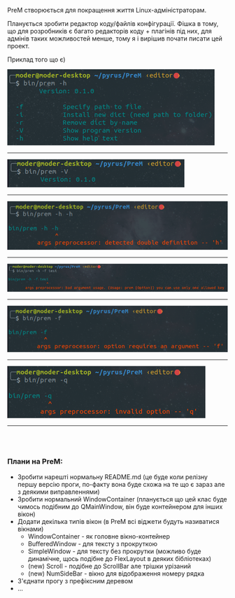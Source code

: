 
PreM створюється для покращення життя Linux-адміністраторам.

Планується зробити редактор коду/файлів конфігурації. Фішка в тому, що для розробників є багато редакторів коду + плагінів під них, для адмінів таких можливостей менше, тому я і вирішив почати писати цей проект.


Приклад того що є)

![](images/args/arg_help.png) <hr>
![](images/args/arg_version.png) <hr>
![](images/args/arg_err_1.png) <hr>
![](images/args/arg_err_2.png) <hr>
![](images/args/arg_err_3.png) <hr>
![](images/args/arg_err_4.png) <hr>

<br><br>


### Плани на PreM:
* Зробити нарешті нормальну README.md (це буде коли релізну першу версію проги, по-факту вона буде схожа на те що є зараз але з деякими виправленнями)
* Зробити нормальний WindowContainer (планується що цей клас буде чимось подібним до QMainWindow, він буде контейнером для інших вікон)
* Додати декілька типів вікон (в PreM всі віджети будуть називатися вікнами)
    * WindowContainer - як головне вікно-контейнер
    * BufferedWindow - для тексту з прокруткою
    * SimpleWindow - для тексту без прокрутки (можливо буде динамічне, щось подібне до FlexLayout в деяких бібліотеках)
    * (new) Scroll - подібне до ScrollBar але трішки урізаний
    * (new) NumSideBar - вікно для відображення номеру рядка
* З'єднати прогу з префіксним деревом
* ...
